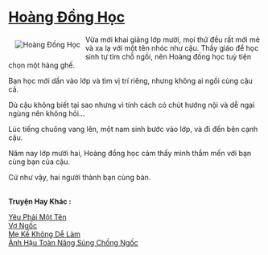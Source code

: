 <a href="https://utruyen.com/hoang-dong-hoc/22615/" title="Hoàng Đồng Học"><h1>Hoàng Đồng Học</h1></a><div style="display:table"><img align="right" style="float: left; padding: 10px;" src="https://utruyen.com/images/story/200x260/hoang-dong-hoc.jpg" alt="Hoàng Đồng Học">Vừa mới khai giảng lớp mười, mọi thứ đều rất mới mẻ và xa lạ với một tên nhóc như cậu. Thầy giáo để học sinh tự tìm chỗ ngồi, nên Hoàng đồng học tuỳ tiện chọn một hàng ghế.<p></p>Bạn học mới dần vào lớp và tìm vị trí riêng, nhưng không ai ngồi cùng cậu cả.<p></p>Dù cậu không biết tại sao nhưng vì tính cách có chút hướng nội và dễ ngại ngùng nên không hỏi...<p></p>Lúc tiếng chuông vang lên, một nam sinh bước vào lớp, và đi đến bên cạnh cậu.<p></p>Năm nay lớp mười hai, Hoàng đồng học cảm thấy mình thầm mến với bạn cùng bạn của cậu.<p></p>Cứ như vậy, hai người thành bạn cùng bàn.</div><p><br><b>Truyện Hay Khác :</b></p><a href="https://utruyen.com/yeu-phai-mot-ten/22614/" alt="Yêu Phải Một Tên">Yêu Phải Một Tên</a><br/><a href="https://github.com/quanluxury/truyenhot/tree/master/truyenhay/12273/" alt="Vợ Ngốc">Vợ Ngốc</a><br/><a href="https://truyenngontinhay.wordpress.com/2019/10/03/me-ke-khong-de-lam/" alt="Mẹ Kế Không Dễ Làm">Mẹ Kế Không Dễ Làm</a><br/><a href="https://github.com/quanluxury/ngontinhhot/tree/master/truyenhay/17362/" alt="Ảnh Hậu Toàn Năng Sủng Chồng Ngốc">Ảnh Hậu Toàn Năng Sủng Chồng Ngốc</a><br/>